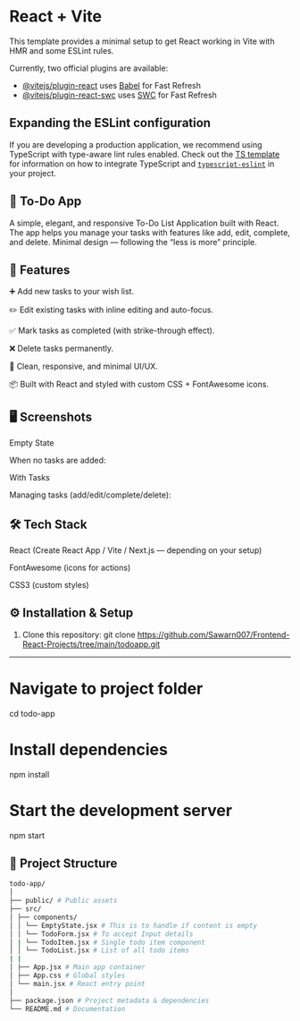# React + Vite

This template provides a minimal setup to get React working in Vite with HMR and some ESLint rules.

Currently, two official plugins are available:

- [@vitejs/plugin-react](https://github.com/vitejs/vite-plugin-react/blob/main/packages/plugin-react) uses [Babel](https://babeljs.io/) for Fast Refresh
- [@vitejs/plugin-react-swc](https://github.com/vitejs/vite-plugin-react/blob/main/packages/plugin-react-swc) uses [SWC](https://swc.rs/) for Fast Refresh

## Expanding the ESLint configuration

If you are developing a production application, we recommend using TypeScript with type-aware lint rules enabled. Check out the [TS template](https://github.com/vitejs/vite/tree/main/packages/create-vite/template-react-ts) for information on how to integrate TypeScript and [`typescript-eslint`](https://typescript-eslint.io) in your project.

## 📝 To-Do App

A simple, elegant, and responsive To-Do List Application built with React.
The app helps you manage your tasks with features like add, edit, complete, and delete.
Minimal design — following the “less is more” principle.

## 🚀 Features

➕ Add new tasks to your wish list.

✏️ Edit existing tasks with inline editing and auto-focus.

✅ Mark tasks as completed (with strike-through effect).

❌ Delete tasks permanently.

🎨 Clean, responsive, and minimal UI/UX.

📦 Built with React and styled with custom CSS + FontAwesome icons.

## 🖥️ Screenshots

Empty State

When no tasks are added:

With Tasks

Managing tasks (add/edit/complete/delete):

## 🛠️ Tech Stack

React (Create React App / Vite / Next.js — depending on your setup)

FontAwesome (icons for actions)

CSS3 (custom styles)

## ⚙️ Installation & Setup

1. Clone this repository:
  git clone https://github.com/Sawarn007/Frontend-React-Projects/tree/main/todoapp.git
---
# Navigate to project folder

cd todo-app

# Install dependencies

npm install

# Start the development server

npm start

## 📂 Project Structure
```bash
todo-app/
│
├── public/ # Public assets
├── src/
│ ├── components/
│ │ └── EmptyState.jsx # This is to handle if content is empty
│ │ └── TodoForm.jsx # To accept Input details
│ | └── TodoItem.jsx # Single todo item component
│ │ └── TodoList.jsx # List of all todo items
| |
│ ├── App.jsx # Main app container
│ ├── App.css # Global styles
│ └── main.jsx # React entry point
│
├── package.json # Project metadata & dependencies
└── README.md # Documentation
````
